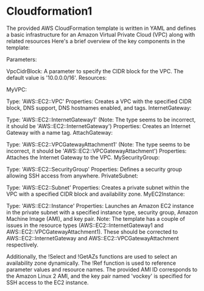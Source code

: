 # Cloudformation1
The provided AWS CloudFormation template is written in YAML and defines a basic infrastructure for an Amazon Virtual Private Cloud (VPC) along with related resources
Here's a brief overview of the key components in the template:

Parameters:

VpcCidrBlock: A parameter to specify the CIDR block for the VPC. The default value is '10.0.0.0/16'.
Resources:

MyVPC:

Type: 'AWS::EC2::VPC'
Properties: Creates a VPC with the specified CIDR block, DNS support, DNS hostnames enabled, and tags.
InternetGateway:

Type: 'AWS::EC2::InternetGateway1' (Note: The type seems to be incorrect, it should be 'AWS::EC2::InternetGateway')
Properties: Creates an Internet Gateway with a name tag.
AttachGateway:

Type: 'AWS::EC2::VPCGatewayAttachment1' (Note: The type seems to be incorrect, it should be 'AWS::EC2::VPCGatewayAttachment')
Properties: Attaches the Internet Gateway to the VPC.
MySecurityGroup:

Type: 'AWS::EC2::SecurityGroup'
Properties: Defines a security group allowing SSH access from anywhere.
PrivateSubnet:

Type: 'AWS::EC2::Subnet'
Properties: Creates a private subnet within the VPC with a specified CIDR block and availability zone.
MyEC2Instance:

Type: 'AWS::EC2::Instance'
Properties: Launches an Amazon EC2 instance in the private subnet with a specified instance type, security group, Amazon Machine Image (AMI), and key pair.
Note: The template has a couple of issues in the resource types (AWS::EC2::InternetGateway1 and AWS::EC2::VPCGatewayAttachment1). These should be corrected to AWS::EC2::InternetGateway and AWS::EC2::VPCGatewayAttachment respectively.

Additionally, the !Select and !GetAZs functions are used to select an availability zone dynamically. The !Ref function is used to reference parameter values and resource names. The provided AMI ID corresponds to the Amazon Linux 2 AMI, and the key pair named 'vockey' is specified for SSH access to the EC2 instance.
